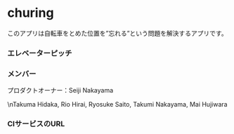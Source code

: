 # churing
このアプリは自転車をとめた位置を”忘れる”という問題を解決するアプリです。


### エレベーターピッチ

### メンバー
プロダクトオーナー：Seiji Nakayama

\nTakuma Hidaka, Rio Hirai, Ryosuke Saito, Takumi Nakayama, Mai Hujiwara

### CIサービスのURL
